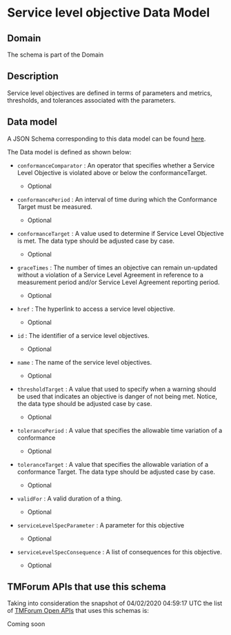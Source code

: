 # Service level objective Data Model

## Domain

The  schema is part of the  Domain

## Description

Service level objectives are defined in terms of parameters and metrics, thresholds, and tolerances 
associated with the parameters.

## Data model

A JSON Schema corresponding to this data model can be found
[here](https://github.com/tmforum-rand/schemas/blob/candidates/Service/ServiceLevelObjective.schema.json).

The Data model is defined as shown below:

- `conformanceComparator` : An operator that specifies whether a Service Level Objective is 
violated above or below the conformanceTarget.

  - Optional


- `conformancePeriod` : An interval of time during which the Conformance Target must be measured.

  - Optional


- `conformanceTarget` : A value used to determine if Service Level Objective is met. 
The data type should be adjusted case by case.

  - Optional


- `graceTimes` : The number of times an objective can remain un-updated without 
a violation of a Service Level Agreement in reference to a measurement period and/or Service Level Agreement reporting period.

  - Optional


- `href` : The hyperlink to access a service level objective.

  - Optional


- `id` : The identifier of a service level objectives.

  - Optional


- `name` : The name of the service level objectives.

  - Optional


- `thresholdTarget` : A value that used to specify when a warning should be used 
that indicates an objective is danger of not being met. Notice, the data type should be adjusted case by case.

  - Optional


- `tolerancePeriod` : A value that specifies the allowable time variation of a conformance

  - Optional


- `toleranceTarget` : A value that specifies the allowable variation of a conformance 
Target. The data type should be adjusted case by case.

  - Optional


- `validFor` : A valid duration of a thing.

  - Optional


- `serviceLevelSpecParameter` : A parameter for this objective

  - Optional


- `serviceLevelSpecConsequence` : A list of consequences for this objective.

  - Optional






## TMForum APIs that use this schema

Taking into consideration the snapshot of 04/02/2020 04:59:17 UTC the list of [TMForum Open APIs](https://www.tmforum.org/open-apis/) that uses this schemas is:

Coming soon